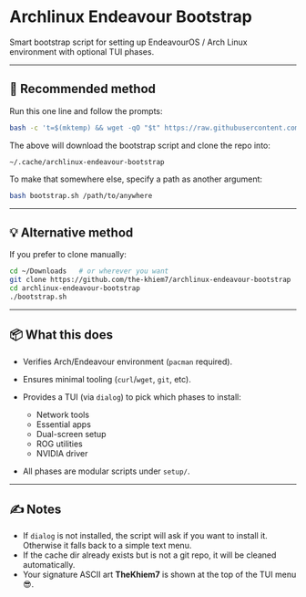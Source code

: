 # Archlinux Endeavour Bootstrap

Smart bootstrap script for setting up EndeavourOS / Arch Linux environment with optional TUI phases.

---

## 🚀 Recommended method

Run this one line and follow the prompts:

```bash
bash -c 't=$(mktemp) && wget -qO "$t" https://raw.githubusercontent.com/the-khiem7/archlinux-endeavour-bootstrap/main/bootstrap.sh && bash "$t" && rm -f "$t"'
````

The above will download the bootstrap script and clone the repo into:

```
~/.cache/archlinux-endeavour-bootstrap
```

To make that somewhere else, specify a path as another argument:

```bash
bash bootstrap.sh /path/to/anywhere
```

---

## 💡 Alternative method

If you prefer to clone manually:

```bash
cd ~/Downloads   # or wherever you want
git clone https://github.com/the-khiem7/archlinux-endeavour-bootstrap
cd archlinux-endeavour-bootstrap
./bootstrap.sh
```

---

## 📦 What this does

* Verifies Arch/Endeavour environment (`pacman` required).
* Ensures minimal tooling (`curl`/`wget`, `git`, etc).
* Provides a TUI (via `dialog`) to pick which phases to install:

  * Network tools
  * Essential apps
  * Dual-screen setup
  * ROG utilities
  * NVIDIA driver
* All phases are modular scripts under `setup/`.

---

## ✍️ Notes

* If `dialog` is not installed, the script will ask if you want to install it. Otherwise it falls back to a simple text menu.
* If the cache dir already exists but is not a git repo, it will be cleaned automatically.
* Your signature ASCII art **TheKhiem7** is shown at the top of the TUI menu 😎.
